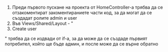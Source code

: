 1) Преди първото пускане на проекта от HomeController-a трябва да се отзакоментират закоментираниете части код, за да могат да се
създадат ролите admin и user
2) Във Views/Shared/Layout - 
  "<li class="nav-item">
      <a class="nav-link text-white" asp-area="Identity" asp-page="/Account/Register">Create user</a>           
  </li>"
трябва да се издвади от if-а, за да може да се създаде първият потребител, който ще бъде админ, и после може да се върне обратно
